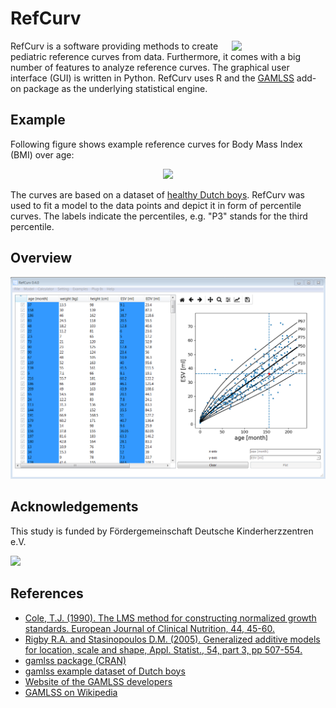 # RefCurv

<img align="right" src=https://raw.githubusercontent.com/xi2pi/RefCurv/master/logo/refcurv_logo.png width=150px>

RefCurv is a software providing methods to create pediatric reference curves from data. Furthermore, it comes with a big number of features to analyze reference curves. The graphical user interface (GUI) is written in Python. RefCurv uses R and the [GAMLSS](https://en.wikipedia.org/wiki/Generalized_additive_model_for_location,_scale_and_shape) add-on package as the underlying statistical engine.

## Example

Following figure shows example reference curves for Body Mass Index (BMI) over age:

<p align="center">
<img src=https://raw.githubusercontent.com/xi2pi/RefCurv/master/docs/readme/bmi_example.png width=400px>
</p>

The curves are based on a dataset of [healthy Dutch boys](https://rdrr.io/cran/gamlss.data/man/dbbmi.html).
RefCurv was used to fit a model to the data points and depict it in form of percentile curves. The labels indicate the percentiles, e.g. "P3" stands for the third percentile.

## Overview

![RefCurv](readme/refcurv_0_4_0.png)

## Acknowledgements
This study is funded by Fördergemeinschaft Deutsche Kinderherzzentren e.V.

<p align="left">
<img src=https://www.kinderherzen.de/wp-content/themes/kinderherzen/media/logo.png
width=300px>
</p>


## References

- [Cole, T.J. (1990).
The LMS method for constructing normalized growth standards. European Journal of Clinical Nutrition, 44, 45-60. ](https://www.ncbi.nlm.nih.gov/pubmed/2354692)
- [Rigby R.A. and Stasinopoulos D.M. (2005).
Generalized additive models for location, scale and shape, Appl. Statist., 54, part 3, pp 507-554. ](https://rss.onlinelibrary.wiley.com/doi/10.1111/j.1467-9876.2005.00510.x)
- [gamlss package (CRAN)](https://CRAN.R-project.org/package=gamlss)
- [gamlss example dataset of Dutch boys](https://rdrr.io/cran/gamlss.data/man/dbbmi.html)
- [Website of the GAMLSS developers](https://www.gamlss.com/)
- [GAMLSS on Wikipedia](https://en.wikipedia.org/wiki/Generalized_additive_model_for_location,_scale_and_shape)
